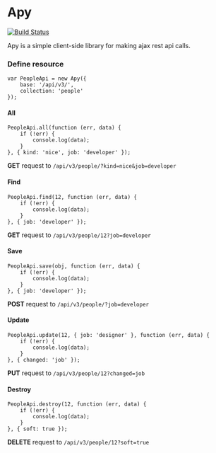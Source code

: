 # Apy

[![Build Status](https://travis-ci.org/goschevski/apy.svg?branch=master)](https://travis-ci.org/goschevski/apy)

Apy is a simple client-side library for making ajax rest api calls.

### Define resource
```
var PeopleApi = new Apy({
    base: '/api/v3/',
    collection: 'people'
});
```

#### All

```
PeopleApi.all(function (err, data) {
    if (!err) {
        console.log(data);
    }
}, { kind: 'nice', job: 'developer' });
```

**GET** request to `/api/v3/people/?kind=nice&job=developer`

#### Find
```
PeopleApi.find(12, function (err, data) {
    if (!err) {
        console.log(data);
    }
}, { job: 'developer' });
```

**GET** request to `/api/v3/people/12?job=developer`

#### Save
```
PeopleApi.save(obj, function (err, data) {
    if (!err) {
        console.log(data);
    }
}, { job: 'developer' });
```

**POST** request to `/api/v3/people/?job=developer`

#### Update
```
PeopleApi.update(12, { job: 'designer' }, function (err, data) {
    if (!err) {
        console.log(data);
    }
}, { changed: 'job' });
```

**PUT** request to `/api/v3/people/12?changed=job`

#### Destroy
```
PeopleApi.destroy(12, function (err, data) {
    if (!err) {
        console.log(data);
    }
}, { soft: true });
```

**DELETE** request to `/api/v3/people/12?soft=true`